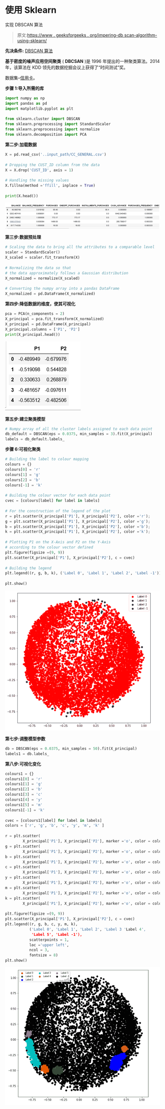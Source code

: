 # 使用 Sklearn

实现 DBSCAN 算法

> 原文:[https://www . geeksforgeeks . org/impering-db scan-algorithm-using-sklearn/](https://www.geeksforgeeks.org/implementing-dbscan-algorithm-using-sklearn/)

**先决条件:** [DBSCAN 算法](https://www.geeksforgeeks.org/dbscan-clustering-in-ml-density-based-clustering/)

**基于密度的噪声应用空间聚类** ( **DBCSAN** )是 1996 年提出的一种聚类算法。2014 年，该算法在 KDD 领先的数据挖掘会议上获得了“时间测试”奖。

数据集–[信用卡](https://www.kaggle.com/arjunbhasin2013/ccdata)。

**步骤 1:导入所需的库**

```py
import numpy as np
import pandas as pd
import matplotlib.pyplot as plt

from sklearn.cluster import DBSCAN
from sklearn.preprocessing import StandardScaler
from sklearn.preprocessing import normalize
from sklearn.decomposition import PCA
```

**第二步:加载数据**

```py
X = pd.read_csv('..input_path/CC_GENERAL.csv')

# Dropping the CUST_ID column from the data
X = X.drop('CUST_ID', axis = 1)

# Handling the missing values
X.fillna(method ='ffill', inplace = True)

print(X.head())
```

![](img/d72f0ce8694803e4420249aecf3a8b51.png)

**第三步:数据预处理**

```py
# Scaling the data to bring all the attributes to a comparable level
scaler = StandardScaler()
X_scaled = scaler.fit_transform(X)

# Normalizing the data so that 
# the data approximately follows a Gaussian distribution
X_normalized = normalize(X_scaled)

# Converting the numpy array into a pandas DataFrame
X_normalized = pd.DataFrame(X_normalized)
```

**第四步:降低数据的维度，使其可视化**

```py
pca = PCA(n_components = 2)
X_principal = pca.fit_transform(X_normalized)
X_principal = pd.DataFrame(X_principal)
X_principal.columns = ['P1', 'P2']
print(X_principal.head())
```

![](img/ce45f2e801a9449298fb89c190106a53.png)

**第五步:建立聚类模型**

```py
# Numpy array of all the cluster labels assigned to each data point
db_default = DBSCAN(eps = 0.0375, min_samples = 3).fit(X_principal)
labels = db_default.labels_
```

**步骤 6:可视化聚类**

```py
# Building the label to colour mapping
colours = {}
colours[0] = 'r'
colours[1] = 'g'
colours[2] = 'b'
colours[-1] = 'k'

# Building the colour vector for each data point
cvec = [colours[label] for label in labels]

# For the construction of the legend of the plot
r = plt.scatter(X_principal['P1'], X_principal['P2'], color ='r');
g = plt.scatter(X_principal['P1'], X_principal['P2'], color ='g');
b = plt.scatter(X_principal['P1'], X_principal['P2'], color ='b');
k = plt.scatter(X_principal['P1'], X_principal['P2'], color ='k');

# Plotting P1 on the X-Axis and P2 on the Y-Axis 
# according to the colour vector defined
plt.figure(figsize =(9, 9))
plt.scatter(X_principal['P1'], X_principal['P2'], c = cvec)

# Building the legend
plt.legend((r, g, b, k), ('Label 0', 'Label 1', 'Label 2', 'Label -1'))

plt.show()
```

![](img/45d76d588729b943a5f2019586b771c1.png)

**第七步:调整模型参数**

```py
db = DBSCAN(eps = 0.0375, min_samples = 50).fit(X_principal)
labels1 = db.labels_
```

**第八步:可视化变化**

```py
colours1 = {}
colours1[0] = 'r'
colours1[1] = 'g'
colours1[2] = 'b'
colours1[3] = 'c'
colours1[4] = 'y'
colours1[5] = 'm'
colours1[-1] = 'k'

cvec = [colours1[label] for label in labels]
colors = ['r', 'g', 'b', 'c', 'y', 'm', 'k' ]

r = plt.scatter(
        X_principal['P1'], X_principal['P2'], marker ='o', color = colors[0])
g = plt.scatter(
        X_principal['P1'], X_principal['P2'], marker ='o', color = colors[1])
b = plt.scatter(
        X_principal['P1'], X_principal['P2'], marker ='o', color = colors[2])
c = plt.scatter(
        X_principal['P1'], X_principal['P2'], marker ='o', color = colors[3])
y = plt.scatter(
        X_principal['P1'], X_principal['P2'], marker ='o', color = colors[4])
m = plt.scatter(
        X_principal['P1'], X_principal['P2'], marker ='o', color = colors[5])
k = plt.scatter(
        X_principal['P1'], X_principal['P2'], marker ='o', color = colors[6])

plt.figure(figsize =(9, 9))
plt.scatter(X_principal['P1'], X_principal['P2'], c = cvec)
plt.legend((r, g, b, c, y, m, k),
           ('Label 0', 'Label 1', 'Label 2', 'Label 3 'Label 4',
            'Label 5', 'Label -1'),
           scatterpoints = 1,
           loc ='upper left',
           ncol = 3,
           fontsize = 8)
plt.show()
```

![](img/9a27a54723af42dc1be7f1957656742b.png)
